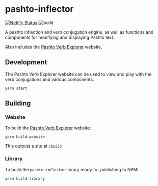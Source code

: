 # pashto-inflector

[![Netlify Status](https://api.netlify.com/api/v1/badges/ca3a7720-876f-4375-a77e-2e7bfdcee48a/deploy-status)](https://app.netlify.com/sites/pashto-verbs/deploys)
![build](https://github.com/lingdocs/pashto-inflector/actions/workflows/main.yml/badge.svg)

A pashto inflection and verb conjugation engine, as well as functions and components for modifying and displaying Pashto text.

Also includes the [Pashto Verb Explorer](https://verbs.lingdocs.com) website.

## Development

The Pashto Verb Explorer website can be used to view and play with the verb conjugations and various components. 

```
yarn start
```

## Building

### Website

To build the [Pashto Verb Explorer](https://verbs.lingdocs.com) website:

```
yarn build-website
```

This outputs a site at `/build`

### Library

To build the `pashto-inflector` library ready for publishing to NPM:

```
yarn build-library
```
